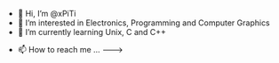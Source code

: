 - 👋 Hi, I’m @xPiTi
- 👀 I’m interested in Electronics, Programming and Computer Graphics
- 🌱 I’m currently learning Unix, C and C++

<!--- 💞️ I’m looking to collaborate on ...--->
- 📫 How to reach me ...
--->

<!---
xPiTi/xPiTi is a ✨ special ✨ repository because its `README.md` (this file) appears on your GitHub profile.
You can click the Preview link to take a look at your changes.
--->
